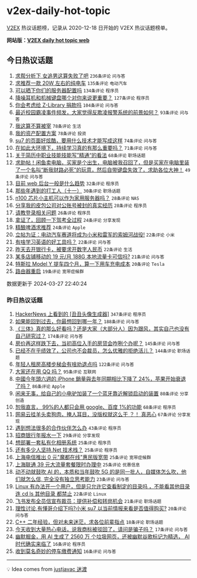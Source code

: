 # v2ex-daily-hot-topic

[V2EX](https://www.v2ex.com/) 热议话题榜，记录从 2020-12-18 日开始的 V2EX 热议话题榜单。

**网站版：[V2EX daily hot topic web](https://boojack.github.io/v2ex-daily-hot-topic-web/)**

## 今日热议话题

<!-- TODAY BEGIN -->

1. [求帮分析下 女追男这算失败了吧](https://www.v2ex.com/t/1027376) `236条评论` `问与答`
1. [求推荐一款 20W 左右的纯电车](https://www.v2ex.com/t/1027321) `135条评论` `电动汽车`
1. [可以晒下你们的服务器配置吗](https://www.v2ex.com/t/1027481) `134条评论` `程序员`
1. [降噪耳机和机械键盘哪个对你来说更重要？](https://www.v2ex.com/t/1027325) `127条评论` `程序员`
1. [你会考虑给 Z-Library 捐款吗](https://www.v2ex.com/t/1027315) `104条评论` `问与答`
1. [最近校园霸凌事件频发，大家觉得反欺凌报警系统的前景如何？](https://www.v2ex.com/t/1027332) `93条评论` `问与答`
1. [我这算不算被宰](https://www.v2ex.com/t/1027345) `78条评论` `生活`
1. [我的资产配置方案](https://www.v2ex.com/t/1027429) `78条评论` `投资`
1. [su7 的页面好炫酷，要用什么技术才能写成这样](https://www.v2ex.com/t/1027438) `74条评论` `问与答`
1. [在如此大环境下，持续学习真的有那么重要吗？](https://www.v2ex.com/t/1027318) `71条评论` `问与答`
1. [关于简历中职业技能技能写”精通“的看法](https://www.v2ex.com/t/1027333) `68条评论` `职场话题`
1. [求助帖！闲鱼卖电脑，买家是个出生，电脑被我召回了，但是买家在电脑里装了一个名叫“断我财路必死”的玩意，然后自带键盘失效了，求助各位大神！](https://www.v2ex.com/t/1027566) `49条评论` `问与答`
1. [目前 web 后台一般是什么趋势](https://www.v2ex.com/t/1027473) `32条评论` `程序员`
1. [那些年遇到的打工人（十一）](https://www.v2ex.com/t/1027468) `30条评论` `职场话题`
1. [n100 芯片小主机可以作为家用服务器吗？](https://www.v2ex.com/t/1027567) `28条评论` `NAS`
1. [分享我的皮包公司对公账号被封的真实经历](https://www.v2ex.com/t/1027526) `28条评论` `程序员`
1. [请教登录相关问题](https://www.v2ex.com/t/1027501) `26条评论` `程序员`
1. [拿证了，回顾一下驾考全过程](https://www.v2ex.com/t/1027490) `24条评论` `分享发现`
1. [精酿啤酒求推荐](https://www.v2ex.com/t/1027485) `24条评论` `Apple`
1. [立帖为证：电动汽车赛道将成为小米和雷军的索姆河战役!](https://www.v2ex.com/t/1027530) `22条评论` `小米`
1. [有啥学习英语的好工具吗？](https://www.v2ex.com/t/1027495) `22条评论` `问与答`
1. [昨天去开银行卡，被要求开数字人民币](https://www.v2ex.com/t/1027386) `22条评论` `生活`
1. [某多店铺移动的 19 元/月 188G 本地流量卡可信吗?](https://www.v2ex.com/t/1027469) `21条评论` `问与答`
1. [特斯拉 Model Y 提车四个月，算一下用车充电成本](https://www.v2ex.com/t/1027375) `20条评论` `Tesla`
1. [路由器重启](https://www.v2ex.com/t/1027384) `19条评论` `宽带症候群`

数据更新于 2024-03-27 22:40:24

<!-- TODAY END -->

### 昨日热议话题

<!-- YESTERDAY BEGIN -->

1. [HackerNews 上看到的 [丑丑头像生成器]](https://www.v2ex.com/t/1027006) `347条评论` `程序员`
1. [如果能回到过去，你最想回到哪一年？](https://www.v2ex.com/t/1027003) `188条评论` `问与答`
1. [《三体》真的那么好看吗？还是大家（大部分人）因为跟风，其实自己也没有自己研究过？](https://www.v2ex.com/t/1026990) `174条评论` `问与答`
1. [房价再这样跌下去，当初高位入手的房贷会咋咧个办呢？](https://www.v2ex.com/t/1027163) `145条评论` `问与答`
1. [已经不在乎绩效了，公司也不会裁员，怎么优雅的拒绝活儿？](https://www.v2ex.com/t/1027121) `144条评论` `职场话题`
1. [年轻人租房高楼步梯会有啥劝退点吗](https://www.v2ex.com/t/1027055) `122条评论` `问与答`
1. [大家还在用 QQ 吗？](https://www.v2ex.com/t/1027062) `95条评论` `互联网`
1. [中國今年頭六週的 iPhone 銷量與去年同期相比下降了 24%，苹果开始衰退了吗？](https://www.v2ex.com/t/1027206) `86条评论` `Apple`
1. [闲来无事，给自己的小电驴加装了一个蓝牙靠近解锁启动的装置](https://www.v2ex.com/t/1027088) `80条评论` `分享创造`
1. [恕我直言， 99%的人都只会用 google、百度 1%的功能](https://www.v2ex.com/t/1027194) `68条评论` `程序员`
1. [网易云挂羊头卖狗肉，掩人耳目，没版权就这么干 ？！ 真恶心](https://www.v2ex.com/t/1027014) `67条评论` `分享发现`
1. [遇到想法很多的合作伙伴怎么办](https://www.v2ex.com/t/1027015) `43条评论` `程序员`
1. [招商银行年报水一下](https://www.v2ex.com/t/1027132) `29条评论` `分享发现`
1. [想部署一套私有化相册系统](https://www.v2ex.com/t/1027221) `25条评论` `程序员`
1. [还有多少人坚持.Net 技术栈？](https://www.v2ex.com/t/1027177) `25条评论` `程序员`
1. [上海电信推出 0 元"魔都在线"惠民版宽带](https://www.v2ex.com/t/1027114) `25条评论` `宽带症候群`
1. [上海联通 39 元大流量套餐限时办理中](https://www.v2ex.com/t/1026994) `25条评论` `优惠信息`
1. [动不动就鼓吹 AI 的，本质和当年鼓吹 5G 的是同一批人，自媒体怎么吹，他们就怎么信, 完全没有独立思考能力](https://www.v2ex.com/t/1027244) `23条评论` `问与答`
1. [Linux 有办法开一个用户，但是只允许它查看制定的目录吗 ，不能看其他目录 连 cd ls 其他目录 都禁止](https://www.v2ex.com/t/1027183) `22条评论` `Linux`
1. [飞书发布全员信宣布裁员：提供补偿和转岗机会](https://www.v2ex.com/t/1027092) `21条评论` `职场话题`
1. [理性讨论,有懂哥介绍下吗?小米 su7 以当前情报来看是否值得购买?](https://www.v2ex.com/t/1027207) `20条评论` `问与答`
1. [C++ 二年经验，但对未来迷茫，求各位前辈指点](https://www.v2ex.com/t/1027090) `18条评论` `职场话题`
1. [今天收到大量热心电话，说我商标被驳回了，请问是骗子吗？](https://www.v2ex.com/t/1027128) `17条评论` `问与答`
1. [幽默掘金，用 AI 生成了 2560 万 个垃圾网页，还被幽默谷歌标记为精选， AI 时代确实来临了](https://www.v2ex.com/t/1027262) `16条评论` `程序员`
1. [收到莫名奇妙的停车缴费通知](https://www.v2ex.com/t/1027169) `16条评论` `问与答`

<!-- YESTERDAY END -->

---

💡 Idea comes from [justjavac 迷渡](https://github.com/justjavac/)
